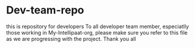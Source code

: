 # Dev-team-repo
this is repository for developers
To all developer team member, especiatlly those working in My-Intellipaat-org, please make sure you refer to this file as we are progressing with the project. Thank you all
